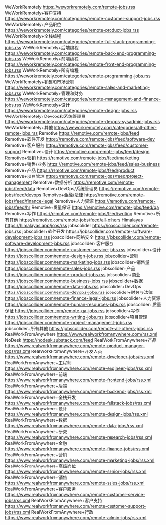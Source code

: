 WeWorkRemotely https://weworkremotely.com/remote-jobs.rss
WeWorkRemotely+客户支持 https://weworkremotely.com/categories/remote-customer-support-jobs.rss
WeWorkRemotely+产品职位 https://weworkremotely.com/categories/remote-product-jobs.rss
WeWorkRemotely+全栈编程 https://weworkremotely.com/categories/remote-full-stack-programming-jobs.rss
WeWorkRemotely+后端编程 https://weworkremotely.com/categories/remote-back-end-programming-jobs.rss
WeWorkRemotely+前端编程 https://weworkremotely.com/categories/remote-front-end-programming-jobs.rss
WeWorkRemotely+所有编程 https://weworkremotely.com/categories/remote-programming-jobs.rss
WeWorkRemotely+销售和市场营销 https://weworkremotely.com/categories/remote-sales-and-marketing-jobs.rss
WeWorkRemotely+管理和财务 https://weworkremotely.com/categories/remote-management-and-finance-jobs.rss
WeWorkRemotely+设计 https://weworkremotely.com/categories/remote-design-jobs.rss
WeWorkRemotely+Devops和系统管理员 https://weworkremotely.com/categories/remote-devops-sysadmin-jobs.rss
WeWorkRemotely+其他 https://weworkremotely.com/categories/all-other-remote-jobs.rss
Remotive https://remotive.com/remote-jobs/feed
Remotive+软件开发 https://remotive.com/remote-jobs/feed/software-dev
Remotive+客户服务 https://remotive.com/remote-jobs/feed/customer-support
Remotive+设计 https://remotive.com/remote-jobs/feed/design
Remotive+营销 https://remotive.com/remote-jobs/feed/marketing
Remotive+销售/业务 https://remotive.com/remote-jobs/feed/sales-business
Remotive+产品 https://remotive.com/remote-jobs/feed/product
Remotive+项目管理 https://remotive.com/remote-jobs/feed/project-management
Remotive+数据分析 https://remotive.com/remote-jobs/feed/data
Remotive+DevOps/系统管理员 https://remotive.com/remote-jobs/feed/devops
Remotive+金融/法律 https://remotive.com/remote-jobs/feed/finance-legal
Remotive+人力资源 https://remotive.com/remote-jobs/feed/hr
Remotive+质量保证 https://remotive.com/remote-jobs/feed/qa
Remotive+写作 https://remotive.com/remote-jobs/feed/writing
Remotive+所有其他 https://remotive.com/remote-jobs/feed/all-others
Himalayas https://himalayas.app/jobs/rss
jobscolider https://jobscollider.com/remote-jobs.rss
jobscolider+软件开发 https://jobscollider.com/remote-software-development-jobs.rss
jobscolider+网络安全 https://jobscollider.com/remote-software-development-jobs.rss
jobscolider+客户服务 https://jobscollider.com/remote-customer-service-jobs.rss
jobscolider+设计 https://jobscollider.com/remote-design-jobs.rss
jobscolider+营销 https://jobscollider.com/remote-marketing-jobs.rss
jobscolider+销售量 https://jobscollider.com/remote-sales-jobs.rss
jobscolider+产品 https://jobscollider.com/remote-product-jobs.rss
jobscolider+商业 https://jobscollider.com/remote-business-jobs.rss
jobscolider+数据 https://jobscollider.com/remote-data-jobs.rss
jobscolider+DevOps https://jobscollider.com/remote-devops-jobs.rss
jobscolider+财务与法律 https://jobscollider.com/remote-finance-legal-jobs.rss
jobscolider+人力资源 https://jobscollider.com/remote-human-resources-jobs.rss
jobscolider+质量保证 https://jobscollider.com/remote-qa-jobs.rss
jobscolider+写作 https://jobscollider.com/remote-writing-jobs.rss
jobscolider+项目管理 https://jobscollider.com/remote-project-management-jobs.rss
jobscolider+所有其他 https://jobscollider.com/remote-all-others-jobs.rss
RealWorkFromAnywhere https://www.realworkfromanywhere.com/rss.xml
NoDesk https://nodesk.substack.com/feed
RealWorkFromAnywhere+产品 https://www.realworkfromanywhere.com/remote-product-manager-jobs/rss.xml
RealWorkFromAnywhere+开发人员 https://www.realworkfromanywhere.com/remote-developer-jobs/rss.xml
RealWorkFromAnywhere+工程师 https://www.realworkfromanywhere.com/remote-engineer-jobs/rss.xml
RealWorkFromAnywhere+前端 https://www.realworkfromanywhere.com/remote-frontend-jobs/rss.xml
RealWorkFromAnywhere+后端 https://www.realworkfromanywhere.com/remote-backend-jobs/rss.xml
RealWorkFromAnywhere+全栈开发 https://www.realworkfromanywhere.com/remote-fullstack-jobs/rss.xml
RealWorkFromAnywhere+设计 https://www.realworkfromanywhere.com/remote-design-jobs/rss.xml
RealWorkFromAnywhere+数据 https://www.realworkfromanywhere.com/remote-data-jobs/rss.xml
RealWorkFromAnywhere+研究 https://www.realworkfromanywhere.com/remote-research-jobs/rss.xml
RealWorkFromAnywhere+金融 https://www.realworkfromanywhere.com/remote-finance-jobs/rss.xml
RealWorkFromAnywhere+营销 https://www.realworkfromanywhere.com/remote-marketing-jobs/rss.xml
RealWorkFromAnywhere+高级岗位 https://www.realworkfromanywhere.com/remote-senior-jobs/rss.xml
RealWorkFromAnywhere+销售 https://www.realworkfromanywhere.com/remote-sales-jobs/rss.xml
RealWorkFromAnywhere+客户服务 https://www.realworkfromanywhere.com/remote-customer-service-jobs/rss.xml
RealWorkFromAnywhere+客户支持 https://www.realworkfromanywhere.com/remote-customer-support-jobs/rss.xml
RealWorkFromAnywhere+行政 https://www.realworkfromanywhere.com/remote-admin-jobs/rss.xml